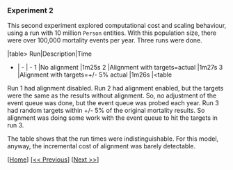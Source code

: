 ### Experiment 2

This second experiment explored computational cost and scaling behaviour, using a run with 10 million `Person` entities.
With this population size, there were over 100,000 mortality events per year.
Three runs were done.

|table>
Run|Description|Time
- | - | -
1	|No alignment	|1m25s
2	|Alignment with targets=actual	|1m27s
3	|Alignment with targets=+/- 5% actual	|1m26s
|<table

Run 1 had alignment disabled.
Run 2 had alignment enabled, but the targets were the same as the results without alignment.  So, no adjustment of the event queue was done, but the event queue was probed each year.
Run 3 had random targets within +/- 5% of the original mortality results.  So alignment was doing some work with the event queue to hit the targets in run 3.

The table shows that the run times were indistinguishable.  For this model, anyway, the incremental cost of alignment was barely detectable.


[[Home](#Home)] [[<< Previous](#002-Experiment-1)] [[Next >>](#004-Remarks)]